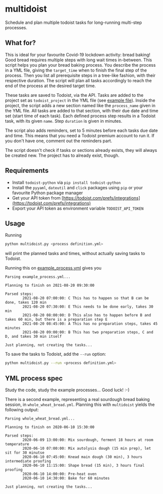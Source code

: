 # multidoist
Schedule and plan multiple todoist tasks for long-running multi-step processes.

## What for?
This is ideal for your favourite Covid-19 lockdown activity: bread baking!
Good bread requires multiple steps with long wait times in-between.
This script helps you plan your bread baking process.
You describe the process in a YML file, giving the ``target_time`` when to finish the final step of the process.
Then you list all prerequisite steps in a tree-like fashion, with their respective duration.
The script will plan all tasks accordingly to reach the end of the process at the desired target time.

These tasks are saved to Todoist, via the API.
Tasks are added to the project set as ``todoist_project`` in the YML file (see [example file](example_process.yml)).
Inside the project, the script adds a new section named like the ``process_name`` given in the YML file.
All tasks are added to that section, with their due date and time set (start time of each task).
Each defined process step results in a Todoist task, with its given ``name``.
Step ``duration`` is given in minutes.

The script also adds reminders, set to 5 minutes before each tasks due date and time.
This means that you need a Todoist premium account to run it.
If you don't have one, comment out the reminders part.

The script doesn't check if tasks or sections already exists, they will always be created new.
The project has to already exist, though.


## Requirements

* Install ``todoist-python`` via ``pip install todoist-python``
* Install the ``pyyaml``, ``dateutil`` and ``click`` packages using ``pip`` or your favourite Python package manager
* Get your API token from [https://todoist.com/prefs/integrations](https://todoist.com/prefs/integrations)
* Export your API token as environment variable ``TODOIST_API_TOKEN``


## Usage

Running
```bash
python multidoist.py <process definition.yml>
```
will print the planned tasks and times, without actually saving tasks to Todoist.

Running this on [example_process.yml](example_process.yml) gives you
```
Parsing example_process.yml...

Planning to finish on 2021-08-20 09:30:00

Parsed steps:
        2021-08-20 07:00:00: C This has to happen so that B can be done, takes 120 min
        2021-08-20 07:30:00: E This needs to be done early, takes 30 min
        2021-08-20 08:00:00: D This also has to happen before B and takes 60 min, but there is a preparation step E
        2021-08-20 08:45:00: A This has no preparation steps, takes 45 minutes
        2021-08-20 09:00:00: B This has two preparation steps, C and D, and takes 30 min itself

Just planning, not creating the tasks...
```

To save the tasks to Todoist, add the ``--run`` option:
```bash
python multidoist.py --run <process definition.yml>
```


## YML process spec

Study the code, study the example processes... Good luck! :-) 

There is a second example, representing a real sourdough bread baking session, in ``whole_wheat_bread.yml``.
Planning this with ``multidoist`` yields the following output:
```
Parsing whole_wheat_bread.yml...

Planning to finish on 2020-06-10 15:30:00

Parsed steps:
        2020-06-09 13:00:00: Mix sourdough, ferment 18 hours at room temperature
        2020-06-10 07:00:00: Mix autolysis dough (15 min prep), let sit for 30 minutse
        2020-06-10 07:45:00: Knead main dough (30 min), 3 hours intermediate proofing
        2020-06-10 11:15:00: Shape bread (15 min), 3 hours final proofing
        2020-06-10 14:00:00: Pre-heat oven
        2020-06-10 14:30:00: Bake for 60 minutes

Just planning, not creating the tasks...
```
